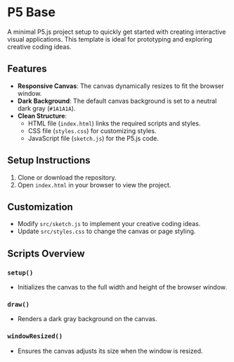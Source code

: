 ﻿# P5 Base

A minimal P5.js project setup to quickly get started with creating interactive visual applications. This template is ideal for prototyping and exploring creative coding ideas.

## Features

- **Responsive Canvas**: The canvas dynamically resizes to fit the browser window.
- **Dark Background**: The default canvas background is set to a neutral dark gray (`#1A1A1A`).
- **Clean Structure**:
  - HTML file (`index.html`) links the required scripts and styles.
  - CSS file (`styles.css`) for customizing styles.
  - JavaScript file (`sketch.js`) for the P5.js code.

## Setup Instructions

1. Clone or download the repository.
2. Open `index.html` in your browser to view the project.

## Customization

- Modify `src/sketch.js` to implement your creative coding ideas.
- Update `src/styles.css` to change the canvas or page styling.

## Scripts Overview

### `setup()`
- Initializes the canvas to the full width and height of the browser window.

### `draw()`
- Renders a dark gray background on the canvas.

### `windowResized()`
- Ensures the canvas adjusts its size when the window is resized.
